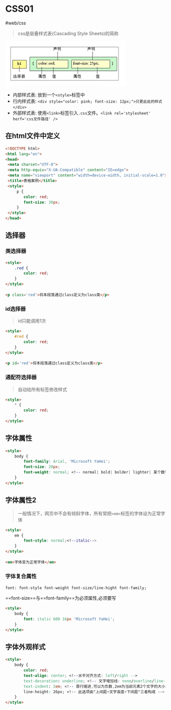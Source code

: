 # CSS01

#web/css

> css是层叠样式表(Cascading Style Sheets)的简称

![css简介](./images/02-css-01-01.png)

- 内部样式表: 放到一个`<style>`标签中
- 行内样式表: `<div style="color: pink; font-size: 12px;">只更此处的样式</div>`
- 外部样式表: 使用`<link>`标签引入`.css`文件。`<link rel='stylesheet' herf='css文件路径' />`

## 在html文件中定义

```html
<!DOCTYPE html>
<html lang="en">
<head>
 <meta charset="UTF-8">
 <meta http-equiv="X-UA-Compatible" content="IE=edge">
 <meta name="viewport" content="width=device-width, initial-scale=1.0">
 <title>表格案例</title>
 <style>
	 p {
	 	color: red;
		font-size: 30px;
	 }
 </style>
</head>
```

## 选择器

### 类选择器

```html
<style>
	.red {
		color: red;
	}
</style>

<p class='red'>将本段落通过class定义为class类</p>
```

### id选择器

> id只能调用1次

```html
<style>
	#red {
		color: red;
	}
</style>

<p id='red'>将本段落通过class定义为class类</p>
```

### 通配符选择器
> 自动给所有标签修改样式

```html
<style>
	* {
		color: red;
	}
</style>
```

## 字体属性

```html
<style>
	body {
		font-family: Arial, 'Microsoft YaHei';
		font-size: 20px;
		font-weight: normal; <!-- normal| bold| bolder| lighter| 某个数字-->
	}
</style>
```



## 字体属性2
> 一般情况下，网页中不会有倾斜字体，所有常把`<em>`标签的字体设为正常字体

```html
<style>
	em {
		font-style: normal;<!--italic-->
	}
</style>

<em>字体变为正常字体</em>
```

### 字体复合属性

`font: font-style font-weight font-size/line-hight font-family;`

==font-size==与==font-family==为必须属性,必须要写


```html
<style>
	body {
		font: italic 600 16px 'Microsoft YaHei';
	}
</style>
```

## 字体外观样式

```html
<style>
	body {
		color: red;
		text-align: center; <!--水平对齐方式: left/right -->
		text-decoration: underline; <!-- 文字增加线: none/overline/line-through -->
		text-indent: 2em; <!-- 首行缩进,可以为负数,2em为当前元素2个文字的大小 -->
		line-height: 26px; <!-- 此选项由"上间距+文字高度+下间距"三者构成 -->
	}
</style>
```


